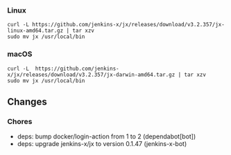 ### Linux

```shell
curl -L https://github.com/jenkins-x/jx/releases/download/v3.2.357/jx-linux-amd64.tar.gz | tar xzv 
sudo mv jx /usr/local/bin
```

### macOS

```shell
curl -L  https://github.com/jenkins-x/jx/releases/download/v3.2.357/jx-darwin-amd64.tar.gz | tar xzv
sudo mv jx /usr/local/bin
```

## Changes

### Chores

* deps: bump docker/login-action from 1 to 2 (dependabot[bot])
* deps: upgrade jenkins-x/jx to version 0.1.47 (jenkins-x-bot)
